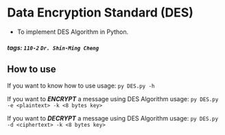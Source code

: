 # Data Encryption Standard (DES)

- To implement DES Algorithm in Python.

##### tags: `110-2` `Dr. Shin-Ming Cheng`

## How to use

If you want to know how to use
usage: `py DES.py -h`

If you want to ***ENCRYPT*** a message using DES Algorithm
usage: `py DES.py -e <plaintext> -k <8 bytes key>`

If you want to ***DECRYPT*** a message using DES Algorithm
usage: `py DES.py -d <ciphertext> -k <8 bytes key>`
